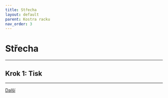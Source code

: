 ```yaml
---
title: Střecha
layout: default
parent: Kostra racku
nav_order: 3
---
```


# Střecha

---





## **Krok 1:** Tisk

---

[Další]()